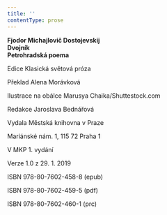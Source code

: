 ```yaml
---
title: ''
contentType: prose
---
```


<section>

**Fjodor Michajlovič Dostojevskij  
Dvojník  
Petrohradská poema**

</section>

<section>

Edice Klasická světová próza

Překlad Alena Morávková

Ilustrace na obálce Marusya Chaika/Shuttestock.com

Redakce Jaroslava Bednářová

</section>

<section>

Vydala Městská knihovna v Praze

Mariánské nám. 1, 115 72 Praha 1

</section>

<section>

V MKP 1. vydání

Verze 1.0 z 29. 1. 2019

</section>

<section>

ISBN 978-80-7602-458-8 (epub)

ISBN 978-80-7602-459-5 (pdf)

ISBN 978-80-7602-460-1 (prc)

</section>
